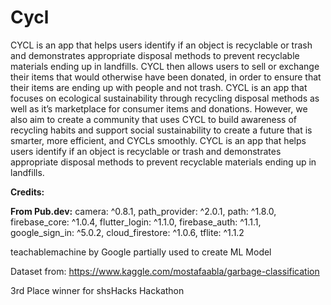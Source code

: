 # Cycl


CYCL is an app that helps users identify if an object is recyclable or trash and demonstrates appropriate disposal methods to prevent recyclable materials ending up in landfills. CYCL then allows users to sell or exchange their items that would otherwise have been donated, in order to ensure that their items are ending up with people and not trash. CYCL is an app that focuses on ecological sustainability through recycling disposal methods as well as it’s marketplace for consumer items and donations. However, we also aim to create a community that uses CYCL to build awareness of recycling habits and support social sustainability to create a future that is smarter, more efficient, and CYCLs smoothly.
CYCL is an app that helps users identify if an object is recyclable or trash and demonstrates appropriate disposal methods to prevent recyclable materials ending up in landfills.

**Credits:**

**From Pub.dev:** camera: ^0.8.1, path_provider: ^2.0.1, path: ^1.8.0, firebase_core: ^1.0.4, flutter_login: ^1.1.0, firebase_auth: ^1.1.1, google_sign_in: ^5.0.2, cloud_firestore: ^1.0.6, tflite: ^1.1.2

teachablemachine by Google partially used to create ML Model

Dataset from: https://www.kaggle.com/mostafaabla/garbage-classification

3rd Place winner for shsHacks Hackathon

